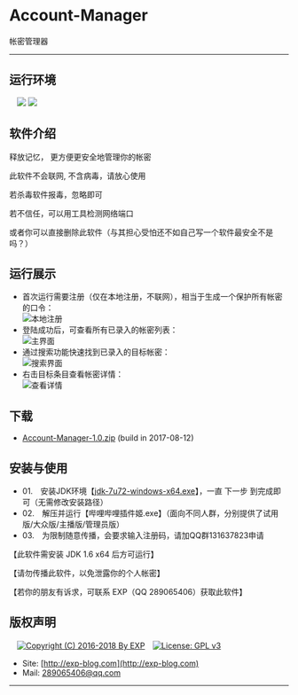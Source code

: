 # Account-Manager
帐密管理器

------


## 运行环境

　![](https://img.shields.io/badge/Platform-Windows%20x64-brightgreen.svg)  ![](https://img.shields.io/badge/JDK-1.6%2B-brightgreen.svg)


## 软件介绍

释放记忆， 更方便更安全地管理你的帐密

此软件不会联网, 不含病毒，请放心使用

若杀毒软件报毒，忽略即可

若不信任，可以用工具检测网络端口

或者你可以直接删除此软件（与其担心受怕还不如自己写一个软件最安全不是吗？）
      
## 运行展示

- 首次运行需要注册（仅在本地注册，不联网），相当于生成一个保护所有帐密的口令：<br/>![本地注册](https://github.com/lyy289065406/expcodes/blob/master/java/99-project/account-mgr/trunk/doc/%E8%BF%90%E8%A1%8C%E6%88%AA%E5%9B%BE/01-%E6%9C%AC%E5%9C%B0%E6%B3%A8%E5%86%8C.png)<br/>
- 登陆成功后，可查看所有已录入的帐密列表：<br/>![主界面](https://github.com/lyy289065406/expcodes/blob/master/java/99-project/account-mgr/trunk/doc/%E8%BF%90%E8%A1%8C%E6%88%AA%E5%9B%BE/02-%E4%B8%BB%E7%95%8C%E9%9D%A2.png)<br/>
- 通过搜索功能快速找到已录入的目标帐密：<br/>![搜索界面](https://github.com/lyy289065406/expcodes/blob/master/java/99-project/account-mgr/trunk/doc/%E8%BF%90%E8%A1%8C%E6%88%AA%E5%9B%BE/03-%E6%90%9C%E7%B4%A2%E7%BB%93%E6%9E%9C.png)<br/>
- 右击目标条目查看帐密详情：<br/>![查看详情](https://github.com/lyy289065406/expcodes/blob/master/java/99-project/account-mgr/trunk/doc/%E8%BF%90%E8%A1%8C%E6%88%AA%E5%9B%BE/04-%E6%9F%A5%E7%9C%8B%E8%AF%A6%E6%83%85.png)<br/>


## 下载

- [Account-Manager-1.0.zip](https://github.com/lyy289065406/expcodes/blob/master/java/99-project/account-mgr/release/%E5%B8%90%E5%AF%86%E7%AE%A1%E7%90%86%E5%99%A8-v1.0.zip) (build in 2017-08-12)

## 安装与使用

- 01.　安装JDK环境【[jdk-7u72-windows-x64.exe](https://lyy289065406.github.io/environment/environment/java/JDK/windows/x64/jdk-7u72-windows-x64.exe)】，一直 下一步 到完成即可（无需修改安装路径）
- 02.　解压并运行【哔哩哔哩插件姬.exe】（面向不同人群，分别提供了试用版/大众版/主播版/管理员版）
- 03.　为限制随意传播，会要求输入注册码，请加QQ群131637823申请
   
【此软件需安装 JDK 1.6 x64 后方可运行】

【请勿传播此软件，以免泄露你的个人帐密】

【若你的朋友有诉求，可联系 EXP（QQ 289065406）获取此软件】
    
## 版权声明

　[![Copyright (C) 2016-2018 By EXP](https://img.shields.io/badge/Copyright%20(C)-2006~2018%20By%20EXP-blue.svg)](http://exp-blog.com)　[![License: GPL v3](https://img.shields.io/badge/License-GPL%20v3-blue.svg)](https://www.gnu.org/licenses/gpl-3.0)
  

- Site: [http://exp-blog.com](http://exp-blog.com) 
- Mail: <a href="mailto:289065406@qq.com?subject=[EXP's Github]%20Your%20Question%20（请写下您的疑问）&amp;body=What%20can%20I%20help%20you?%20（需要我提供什么帮助吗？）">289065406@qq.com</a>


------

